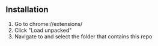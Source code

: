 ## Installation

1. Go to chrome://extensions/
2. Click "Load unpacked"
3. Navigate to and select the folder that contains this repo
